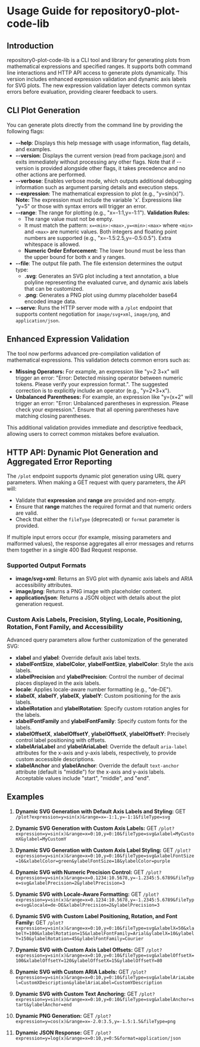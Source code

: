 # Usage Guide for repository0-plot-code-lib

## Introduction

repository0-plot-code-lib is a CLI tool and library for generating plots from mathematical expressions and specified ranges. It supports both command line interactions and HTTP API access to generate plots dynamically. This version includes enhanced expression validation and dynamic axis labels for SVG plots. The new expression validation layer detects common syntax errors before evaluation, providing clearer feedback to users.

## CLI Plot Generation

You can generate plots directly from the command line by providing the following flags:

- **--help**: Displays this help message with usage information, flag details, and examples.
- **--version**: Displays the current version (read from package.json) and exits immediately without processing any other flags. Note that if --version is provided alongside other flags, it takes precedence and no other actions are performed.
- **--verbose**: Enables verbose mode, which outputs additional debugging information such as argument parsing details and execution steps.
- **--expression**: The mathematical expression to plot (e.g., "y=sin(x)"). **Note:** The expression must include the variable 'x'. Expressions like "y=5" or those with syntax errors will trigger an error.
- **--range**: The range for plotting (e.g., "x=-1:1,y=-1:1"). **Validation Rules:**
  - The range value must not be empty.
  - It must match the pattern: `x=<min>:<max>,y=<min>:<max>` where `<min>` and `<max>` are numeric values. Both integers and floating point numbers are supported (e.g., "x=-1.5:2.5,y=-0.5:0.5"). Extra whitespace is allowed.
  - **Numeric Order Enforcement:** The lower bound must be less than the upper bound for both x and y ranges.
- **--file**: The output file path. The file extension determines the output type:
  - **.svg**: Generates an SVG plot including a text annotation, a blue polyline representing the evaluated curve, and dynamic axis labels that can be customized.
  - **.png**: Generates a PNG plot using dummy placeholder base64 encoded image data.
- **--serve**: Runs the HTTP server mode with a `/plot` endpoint that supports content negotiation for `image/svg+xml`, `image/png`, and `application/json`.

## Enhanced Expression Validation

The tool now performs advanced pre-compilation validation of mathematical expressions. This validation detects common errors such as:

- **Missing Operators:** For example, an expression like "y=2 3+x" will trigger an error: "Error: Detected missing operator between numeric tokens. Please verify your expression format.". The suggested correction is to explicitly include an operator (e.g., "y=2*3+x").
- **Unbalanced Parentheses:** For example, an expression like "y=(x+2" will trigger an error: "Error: Unbalanced parentheses in expression. Please check your expression.". Ensure that all opening parentheses have matching closing parentheses.

This additional validation provides immediate and descriptive feedback, allowing users to correct common mistakes before evaluation.

## HTTP API: Dynamic Plot Generation and Aggregated Error Reporting

The `/plot` endpoint supports dynamic plot generation using URL query parameters. When making a GET request with query parameters, the API will:

- Validate that **expression** and **range** are provided and non-empty.
- Ensure that **range** matches the required format and that numeric orders are valid.
- Check that either the `fileType` (deprecated) or `format` parameter is provided.

If multiple input errors occur (for example, missing parameters and malformed values), the response aggregates all error messages and returns them together in a single 400 Bad Request response.

### Supported Output Formats

- **image/svg+xml**: Returns an SVG plot with dynamic axis labels and ARIA accessibility attributes.
- **image/png**: Returns a PNG image with placeholder content.
- **application/json**: Returns a JSON object with details about the plot generation request.

### Custom Axis Labels, Precision, Styling, Locale, Positioning, Rotation, Font Family, and Accessibility

Advanced query parameters allow further customization of the generated SVG:

- **xlabel** and **ylabel**: Override default axis label texts.
- **xlabelFontSize**, **xlabelColor**, **ylabelFontSize**, **ylabelColor**: Style the axis labels.
- **xlabelPrecision** and **ylabelPrecision**: Control the number of decimal places displayed in the axis labels.
- **locale**: Applies locale-aware number formatting (e.g., "de-DE").
- **xlabelX**, **xlabelY**, **ylabelX**, **ylabelY**: Custom positioning for the axis labels.
- **xlabelRotation** and **ylabelRotation**: Specify custom rotation angles for the labels.
- **xlabelFontFamily** and **ylabelFontFamily**: Specify custom fonts for the labels.
- **xlabelOffsetX**, **xlabelOffsetY**, **ylabelOffsetX**, **ylabelOffsetY**: Precisely control label positioning with offsets.
- **xlabelAriaLabel** and **ylabelAriaLabel**: Override the default `aria-label` attributes for the x-axis and y-axis labels, respectively, to provide custom accessible descriptions.
- **xlabelAnchor** and **ylabelAnchor**: Override the default `text-anchor` attribute (default is "middle") for the x-axis and y-axis labels. Acceptable values include "start", "middle", and "end".

## Examples

1. **Dynamic SVG Generation with Default Axis Labels and Styling:**
   GET `/plot?expression=y=sin(x)&range=x=-1:1,y=-1:1&fileType=svg`

2. **Dynamic SVG Generation with Custom Axis Labels:**
   GET `/plot?expression=y=sin(x)&range=x=0:10,y=0:10&fileType=svg&xlabel=MyCustomX&ylabel=MyCustomY`

3. **Dynamic SVG Generation with Custom Axis Label Styling:**
   GET `/plot?expression=y=sin(x)&range=x=0:10,y=0:10&fileType=svg&xlabelFontSize=16&xlabelColor=green&ylabelFontSize=18&ylabelColor=purple`

4. **Dynamic SVG with Numeric Precision Control:**
   GET `/plot?expression=y=sin(x)&range=x=0.1234:10.5678,y=-1.2345:5.6789&fileType=svg&xlabelPrecision=2&ylabelPrecision=3`

5. **Dynamic SVG with Locale-Aware Formatting:**
   GET `/plot?expression=y=sin(x)&range=x=0.1234:10.5678,y=-1.2345:5.6789&fileType=svg&locale=de-DE&xlabelPrecision=2&ylabelPrecision=3`

6. **Dynamic SVG with Custom Label Positioning, Rotation, and Font Family:**
   GET `/plot?expression=y=sin(x)&range=x=0:10,y=0:10&fileType=svg&xlabelX=50&xlabelY=100&xlabelRotation=15&xlabelFontFamily=Arial&ylabelX=10&ylabelY=150&ylabelRotation=45&ylabelFontFamily=Courier`

7. **Dynamic SVG with Custom Axis Label Offsets:**
   GET `/plot?expression=y=sin(x)&range=x=0:10,y=0:10&fileType=svg&xlabelOffsetX=100&xlabelOffsetY=120&ylabelOffsetX=15&ylabelOffsetY=80`

8. **Dynamic SVG with Custom ARIA Labels:**
   GET `/plot?expression=y=sin(x)&range=x=0:10,y=0:10&fileType=svg&xlabelAriaLabel=CustomXDescription&ylabelAriaLabel=CustomYDescription`

9. **Dynamic SVG with Custom Text Anchoring:**
   GET `/plot?expression=y=sin(x)&range=x=0:10,y=0:10&fileType=svg&xlabelAnchor=start&ylabelAnchor=end`

10. **Dynamic PNG Generation:**
    GET `/plot?expression=y=cos(x)&range=x=-2.0:3.5,y=-1.5:1.5&fileType=png`

11. **Dynamic JSON Response:**
    GET `/plot?expression=y=log(x)&range=x=0:10,y=0:5&format=application/json`